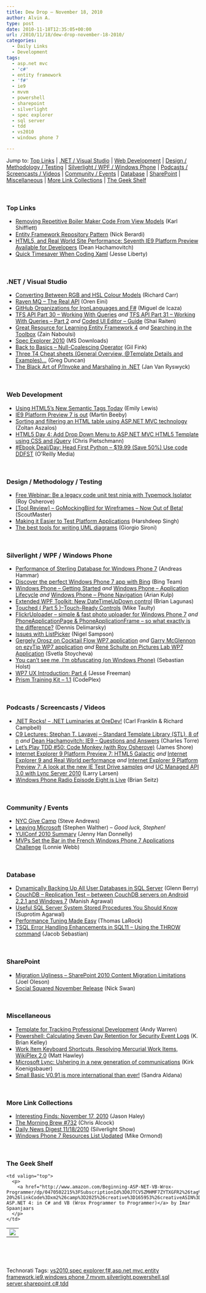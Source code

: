 ```yaml
---
title: Dew Drop – November 18, 2010
author: Alvin A.
type: post
date: 2010-11-18T12:35:05+00:00
url: /2010/11/18/dew-drop-november-18-2010/
categories:
  - Daily Links
  - Development
tags:
  - asp.net mvc
  - 'c#'
  - entity framework
  - 'f#'
  - ie9
  - mvvm
  - powershell
  - sharepoint
  - silverlight
  - spec explorer
  - sql server
  - tdd
  - vs2010
  - windows phone 7

---
```

Jump to: [Top Links][1] | [.NET / Visual Studio][2] | [Web Development][3] | [Design / Methodology / Testing][4] | [Silverlight / WPF / Windows Phone][5] | [Podcasts / Screencasts / Videos][6] | [Community / Events][7] | [Database][8] | [SharePoint][9] | [Miscellaneous][10] | [More Link Collections][11] | [The Geek Shelf][12] 

&#160;

### <a name="top"></a>Top Links

  * [Removing Repetitive Boiler Maker Code From View Models][13] (Karl Shifflett)
  * [Entity Framework Repository Pattern][14] (Nick Berardi)
  * [HTML5, and Real World Site Performance: Seventh IE9 Platform Preview Available for Developers][15] (Dean Hachamovitch)
  * [Quick Timesaver When Coding Xaml][16] (Jesse Liberty)

&#160;

### <a name="dotnet"></a>.NET / Visual Studio

  * [Converting Between RGB and HSL Colour Models][17] (Richard Carr)
  * [Raven MQ – The Real API][18] (Oren Eini)
  * [GitHub Organizations for IronLanguages and F#][19] (Miguel de Icaza)
  * [TFS API Part 30 – Working With Queries][20] _and_ [TFS API Part 31 – Working With Queries – Part 2][21] _and_ [Coded UI Editor – Guide][22] (Shai Raiten)
  * [Great Resource for Learning Entity Framework 4][23] _and_ [Searching in the Toolbox][24] (Zain Naboulsi)
  * [Spec Explorer 2010][25] (MS Downloads)
  * [Back to Basics – Null-Coalescing Operator][26] (Gil Fink)
  * [Three T4 Cheat sheets (General Overview, @Template Details and Examples)…][27] (Greg Duncan)
  * [The Black Art of P/Invoke and Marshaling in .NET][28] (Jan Van Ryswyck)

&#160;

### <a name="web"></a>Web Development

  * [Using HTML5&#8217;s New Semantic Tags Today][29] (Emily Lewis)
  * [IE9 Platform Preview 7 is out][30] (Martin Beeby)
  * [Sorting and filtering an HTML table using ASP.NET MVC technology][31] (Zoltan Aszalos)
  * [HTML5 Day 4: Add Drop Down Menu to ASP.NET MVC HTML5 Template using CSS and jQuery][32] (Chris Pietschmann)
  * [#Ebook Deal/Day: Head First Python &#8211; $19.99 (Save 50%) Use code DDFST][33] (O&#8217;Reilly Media)

&#160;

### <a name="design"></a>Design / Methodology / Testing

  * [Free Webinar: Be a legacy code unit test ninja with Typemock Isolator][34] (Roy Osherove)
  * [[Tool Review] – GoMockingBird for Wireframes – Now Out of Beta!][35] (ScoutMaster)
  * [Making it Easier to Test Platform Applications][36] (Harshdeep Singh)
  * [The best tools for writing UML diagrams][37] (Giorgio Sironi)

&#160;

### <a name="silverlight"></a>Silverlight / WPF / Windows Phone

  * [Performance of Sterling Database for Windows Phone 7][38] (Andreas Hammar)
  * [Discover the perfect Windows Phone 7 app with Bing][39] (Bing Team)
  * <a href="http://www.ariankulp.com/archive/2010/11/05/windows-phone-ndash-getting-started.aspx" target="_blank">Windows Phone &#8211; Getting Started</a>&#160;_and_ <a href="http://www.ariankulp.com/archive/2010/11/13/windows-phone-ndash-application-lifecycle.aspx" target="_blank">Windows Phone &#8211; Application Lifecycle</a>&#160;_and_ <a href="http://www.ariankulp.com/archive/2010/11/15/windows-phone-ndash-phone-navigation.aspx" target="_blank">Windows Phone &#8211; Phone Navigation</a> (Arian Kulp)
  * [Extended WPF Toolkit: New DateTimeUpDown control][40] (Brian Lagunas)
  * [Touched ( Part 5 )–Touch-Ready Controls][41] (Mike Taulty)
  * [FlickrUploader – simple & fast photo uploader for Windows Phone 7][42] _and_ [PhoneApplicationPage & PhoneApplicationFrame &#8211; so what exactly is the difference?][43] (Dennis Delimarsky)
  * [Issues with ListPicker][44] (Nigel Sampson)
  * [Gergely Orosz on Cocktail Flow WP7 application][45] _and_ [Garry McGlennon on ezyTip WP7 application][46] _and_ [René Schulte on Pictures Lab WP7 Application][47] (Svetla Stoycheva)
  * [You can’t see me, I’m obfuscating (on Windows Phone)][48] (Sebastian Holst)
  * [WP7 UX Introduction: Part 4][49] (Jesse Freeman)
  * <a href="http://prismtk.codeplex.com/releases/view/55821" target="_blank">Prism Training Kit &#8211; 1.1</a> (CodePlex)

&#160;

### <a name="podcasts"></a>Podcasts / Screencasts / Videos

  * <a href="http://www.dotnetrocks.com/default.aspx?ShowNum=612" target="_blank">.NET Rocks! &#8211; .NET Luminaries at OreDev!</a> (Carl Franklin & Richard Campbell)
  * [C9 Lectures: Stephan T. Lavavej &#8211; Standard Template Library (STL), 8 of n][50] _and_ [Dean Hachamovitch: IE9 &#8211; Questions and Answers][51] (Charles Torre)
  * [Let&#8217;s Play TDD #50: Code Monkey (with Roy Osherove)][52] (James Shore)
  * [Internet Explorer 9 Platform Preview 7: HTML5 Galactic][53] _and_ [Internet Explorer 9 and Real World performance][54] _and_ [Internet Explorer 9 Platform Preview 7: A look at the new IE Test Drive samples][55] _and_ [UC Managed API 3.0 with Lync Server 2010][56] (Larry Larsen)
  * [Windows Phone Radio Episode Eight is Live][57] (Brian Seitz)

&#160;

### <a name="events"></a>Community / Events

  * [NYC Give Camp][58] (Steve Andrews)
  * [Leaving Microsoft][59] (Stephen Walther) _– Good luck, Stephen!_
  * [YUIConf 2010 Summary][60] (Jenny Han Donnelly)
  * [MVPs Set the Bar in the French Windows Phone 7 Applications Challenge][61] (Lonnie Webb)

&#160;

### <a name="db"></a>Database

  * [Dynamically Backing Up All User Databases in SQL Server][62] (Glenn Berry)
  * [CouchDB &#8211; Replication Test &#8211; between CouchDB servers on Android 2.2.1 and Windows 7][63] (Manish Agrawal)
  * [Useful SQL Server System Stored Procedures You Should Know][64] (Suprotim Agarwal)
  * [Performance Tuning Made Easy][65] (Thomas LaRock)
  * [TSQL Error Handling Enhancements in SQL11 – Using the THROW command][66] (Jacob Sebastian)

&#160;

### <a name="sp"></a>SharePoint

  * [Migration Ugliness &#8211; SharePoint 2010 Content Migration Limitations][67] (Joel Oleson)
  * [Social Squared November Release][68] (Nick Swan)

&#160;

### <a name="misc"></a>Miscellaneous

  * [Template for Tracking Professional Development][69] (Andy Warren)
  * [Powershell: Calculating Seven Day Retention for Security Event Logs][70] (K. Brian Kelley)
  * [Work Item Keyboard Shortcuts, Resolving Mercurial Work Items, WikiPlex 2.0][71] (Matt Hawley)
  * [Microsoft Lync: Ushering in a new generation of communications][72] (Kirk Koenigsbauer)
  * [Small Basic V0.91 is more international than ever!][73] (Sandra Aldana)

&#160;

### <a name="links"></a>More Link Collections

  * [Interesting Finds: November 17, 2010][74] (Jason Haley)
  * [The Morning Brew #732][75] (Chris Alcock)
  * [Daily News Digest 11/18/2010][76] (Silverlight Show)
  * [Windows Phone 7 Resources List Updated][77] (Mike Ormond)

&#160;

### <a name="shelf"></a>The Geek Shelf

<table border="0" cellspacing="0" cellpadding="0">
  <tr>
    <td>
      <img data-recalc-dims="1" decoding="async" src="https://i0.wp.com/ecx.images-amazon.com/images/I/512M%252BxfYoVL._SL160_.jpg?w=660" />
    </td>
    
    <td valign="top">
      <p>
        <a href="http://www.amazon.com/Beginning-ASP-NET-VB-Wrox-Programmer/dp/0470502215%3FSubscriptionId%3D0JTCV5ZMHMF7ZYTXGFR2%26tag%3Dbrdicr-20%26linkCode%3Dxm2%26camp%3D2025%26creative%3D165953%26creativeASIN%3D0470502215">Beginning ASP.NET 4: in C# and VB (Wrox Programmer to Programmer)</a> by Imar Spaanjaars
      </p>
    </td>
  </tr>
</table>

&#160;

<div style="padding-bottom: 0px; margin: 0px; padding-left: 0px; padding-right: 0px; display: inline; float: none; padding-top: 0px" id="scid:C16BAC14-9A3D-4c50-9394-FBFEF7A93539:9324ff40-373f-431f-893f-bd4716b3dd1d" class="wlWriterEditableSmartContent">
  <!--dotnetkickit-->
</div>

&#160;

<div style="padding-bottom: 0px; margin: 0px; padding-left: 0px; padding-right: 0px; display: inline; float: none; padding-top: 0px" id="scid:0767317B-992E-4b12-91E0-4F059A8CECA8:68d258b0-53b6-4fdc-a6b0-47dff0ce4cc8" class="wlWriterEditableSmartContent">
  Technorati Tags: <a href="http://technorati.com/tags/vs2010" rel="tag">vs2010</a>,<a href="http://technorati.com/tags/spec+explorer" rel="tag">spec explorer</a>,<a href="http://technorati.com/tags/f%23" rel="tag">f#</a>,<a href="http://technorati.com/tags/asp.net+mvc" rel="tag">asp.net mvc</a>,<a href="http://technorati.com/tags/entity+framework" rel="tag">entity framework</a>,<a href="http://technorati.com/tags/ie9" rel="tag">ie9</a>,<a href="http://technorati.com/tags/windows+phone+7" rel="tag">windows phone 7</a>,<a href="http://technorati.com/tags/mvvm" rel="tag">mvvm</a>,<a href="http://technorati.com/tags/silverlight" rel="tag">silverlight</a>,<a href="http://technorati.com/tags/powershell" rel="tag">powershell</a>,<a href="http://technorati.com/tags/sql+server" rel="tag">sql server</a>,<a href="http://technorati.com/tags/sharepoint" rel="tag">sharepoint</a>,<a href="http://technorati.com/tags/c%23" rel="tag">c#</a>,<a href="http://technorati.com/tags/tdd" rel="tag">tdd</a>
</div>

 [1]: https://morningdew-bpc6g3a0fgaxdxcu.eastus2-01.azurewebsites.net/#top
 [2]: https://morningdew-bpc6g3a0fgaxdxcu.eastus2-01.azurewebsites.net/#dotnet
 [3]: https://morningdew-bpc6g3a0fgaxdxcu.eastus2-01.azurewebsites.net/#web
 [4]: https://morningdew-bpc6g3a0fgaxdxcu.eastus2-01.azurewebsites.net/#design
 [5]: https://morningdew-bpc6g3a0fgaxdxcu.eastus2-01.azurewebsites.net/#silverlight
 [6]: https://morningdew-bpc6g3a0fgaxdxcu.eastus2-01.azurewebsites.net/#podcasts
 [7]: https://morningdew-bpc6g3a0fgaxdxcu.eastus2-01.azurewebsites.net/#events
 [8]: https://morningdew-bpc6g3a0fgaxdxcu.eastus2-01.azurewebsites.net/#db
 [9]: https://morningdew-bpc6g3a0fgaxdxcu.eastus2-01.azurewebsites.net/#sp
 [10]: https://morningdew-bpc6g3a0fgaxdxcu.eastus2-01.azurewebsites.net/#misc
 [11]: https://morningdew-bpc6g3a0fgaxdxcu.eastus2-01.azurewebsites.net/#links
 [12]: https://morningdew-bpc6g3a0fgaxdxcu.eastus2-01.azurewebsites.net/#shelf
 [13]: http://karlshifflett.wordpress.com/2010/11/17/removing-repetitive-boiler-maker-code-from-view-models/
 [14]: http://feedproxy.google.com/~r/coderjournal/~3/XZE_HDFFARY/
 [15]: http://blogs.msdn.com/b/ie/archive/2010/11/17/html5-and-real-world-site-performance-seventh-ie9-platform-preview-available-for-developers.aspx
 [16]: http://feedproxy.google.com/~r/JesseLiberty-SilverlightGeek/~3/_TKiESUyuF4/
 [17]: http://feedproxy.google.com/~r/BlackwaspLatestAdditions/~3/ZgFjUAkuscw/RGBHSL.aspx
 [18]: http://feedproxy.google.com/~r/AyendeRahien/~3/hN4p0dXCbWs/raven-mq-ndash-the-real-api.aspx
 [19]: http://tirania.org/blog/archive/2010/Nov-17.html
 [20]: http://feedproxy.google.com/~r/ShaiRaiten/~3/8jCkVpzXH-A/tfs-api-part-30-working-with-queries.aspx
 [21]: http://feedproxy.google.com/~r/ShaiRaiten/~3/Bfe6uWuEktY/tfs-api-part-31-working-with-queries-part-2.aspx
 [22]: http://feedproxy.google.com/~r/ShaiRaiten/~3/rMNzMm2WXXg/coded-ui-editor-guide.aspx
 [23]: http://feedproxy.google.com/~r/zainnab/~3/eQiOZjJYpXE/great-resource-for-learning-entity-framework-4.aspx
 [24]: http://feedproxy.google.com/~r/zainnab/~3/GYPRPSnky4A/searching-in-the-toolbox-vstiptool0114.aspx
 [25]: http://feedproxy.google.com/~r/MicrosoftDownloadCenter/~3/l8U9-HagXx4/details.aspx
 [26]: http://feedproxy.google.com/~r/GilFinkBlog/~3/L3aDRiNAj9o/back-to-basics-null-coalescing-operator.aspx
 [27]: http://coolthingoftheday.blogspot.com/2010/11/three-t4-cheat-sheets-general-overview.html
 [28]: http://elegantcode.com/2010/11/17/the-black-art-of-pinvoke-and-marshaling-in-net/
 [29]: http://services.social.microsoft.com/feeds/FeedItem?feedId=36e7d554-fe7f-4770-acb3-ff91a721be92&itemId=22a362c7-694e-4f8e-85db-40d725433639&title=Using+HTML5%27s+New+Semantic+Tags+Today&uri=http%3a%2f%2fmsdn.microsoft.com%2fscriptjunkie%2fgg454786.aspx&k=KO%2fNziEmp0q0JjYJEXiafU5LfJK%2bi2oFE%2bc5e5ZSQUE%3d
 [30]: http://www.thewayithink.co.uk/post/IE9-Platform-Preview-7-is-out.aspx
 [31]: http://www.codeproject.com/KB/aspnet/MvcTableDemo.aspx
 [32]: http://feedproxy.google.com/~r/crpietschmann/~3/YZfRbCV0vlM/post.aspx
 [33]: http://feeds.oreilly.com/~r/oreilly/news/~3/K2EZ70c06iQ/
 [34]: http://feedproxy.google.com/~r/Iserializable/~3/Uavo_apBGmc/free-webinar-be-legacy-code-unit-test-ninja-with-typemock-is.html
 [35]: http://feedproxy.google.com/~r/agilescout/~3/2Yo1bC-_D7c/
 [36]: http://developers.facebook.com/blog/post/429
 [37]: http://feeds.dzone.com/~r/zones/agile/~3/VYuuXun8ZfY/best-tools-writing-uml
 [38]: http://feedproxy.google.com/~r/jayway/posts/~3/T9y39b_nX40/
 [39]: http://www.bing.com/community/Site_Blogs/b/search/archive/2010/11/17/discover-the-perfect-windows-phone-7-app-with-bing.aspx
 [40]: http://elegantcode.com/2010/11/17/extended-wpf-toolkit-new-datetimeupdown-control/
 [41]: http://feedproxy.google.com/~r/mtaulty/~3/uF6d4-mC2Ro/touched-part-5-touch-ready-controls.aspx
 [42]: http://dennisdel.com/?p=540
 [43]: http://feeds.dzone.com/~r/zones/dotnet/~3/ws3G7Nx0jog/phoneapplicationpage
 [44]: http://compiledexperience.com/blog/posts/Issues-with-ListPicker
 [45]: http://feedproxy.google.com/~r/silverlightshow/~3/YR3K8sMA6wQ/Gergely-Orosz-on-Cocktail-Flow-WP7-application.aspx
 [46]: http://feedproxy.google.com/~r/silverlightshow/~3/O-kjmISglwY/Garry-McGlennon-on-ezyTip-WP7-application.aspx
 [47]: http://feedproxy.google.com/~r/silverlightshow/~3/a36BO_NpoqM/Ren-Schulte-on-Pictures-Lab-WP7-Application.aspx
 [48]: http://feedproxy.google.com/~r/PreemptiveSolutionsBlog/~3/y1_83XPuzzc/190
 [49]: http://feeds.oreilly.com/~r/oreilly/news/~3/T4fG2dcVGgY/wp7-ux-introduction-part-4.html
 [50]: http://channel9.msdn.com/Shows/Going+Deep/C9-Lectures-Stephan-T-Lavavej-Standard-Template-Library-STL-8-of-n
 [51]: http://channel9.msdn.com/posts/Dean-Hachamovitch-IE9-Questions-and-Answers
 [52]: http://jamesshore.com/Blog/Lets-Play/Episode-50.html
 [53]: http://channel9.msdn.com/posts/Internet-Explorer-9-Platform-Preview-7-HTML5-Galactic
 [54]: http://channel9.msdn.com/posts/Internet-Explorer-9-and-Real-World-performance
 [55]: http://channel9.msdn.com/posts/Internet-Explorer-9-Platform-Preview-7-A-look-at-the-new-IE-Test-Drive-samples
 [56]: http://channel9.msdn.com/posts/UC-Managed-API-30-with-Lync-Server-2010
 [57]: http://windowsteamblog.com/windows_phone/b/windowsphone/archive/2010/11/17/windows-phone-radio-episode-eight-is-live.aspx
 [58]: http://www.platinumbay.com/blogs/dotneticated/archive/2010/11/17/nyc-give-camp.aspx
 [59]: http://feedproxy.google.com/~r/StephenWalther/~3/A3d_S72j0hA/leaving-microsoft.aspx
 [60]: http://feeds.yuiblog.com/~r/YahooUserInterfaceBlog/~3/xhpK5KFrxGs/
 [61]: http://blogs.msdn.com/b/mvpawardprogram/archive/2010/11/17/mvps-set-the-bar-in-the-french-windows-phone-7-applications-challenge.aspx
 [62]: http://www.sqlservercentral.com/blogs/glennberry/archive/2010/11/16/dynamically-backing-up-all-user-databases-in-sql-server.aspx
 [63]: http://geekswithblogs.net/emanish/archive/2010/11/17/142752.aspx
 [64]: http://feedproxy.google.com/~r/sqlservercurry/blog/~3/J_rh2jBZYaU/useful-sql-server-system-stored.html
 [65]: http://feedproxy.google.com/~r/sqlserverpedia/~3/kwfzBgSciUc/
 [66]: http://feedproxy.google.com/~r/ExploringBeyondRelational/~3/0xlq6x-HlNg/tsql-error-handling-enhancements-in-sql11-using-the-throw-command.aspx
 [67]: http://feedproxy.google.com/~r/JoelsSharepointLand/~3/m3w0Z-1SQnw/ViewPost.aspx
 [68]: http://lightningtools.com/blog/archive/2010/11/17/social-squared-november-release.aspx
 [69]: http://feedproxy.google.com/~r/Sqlandy/~3/ZviWPmp0k1c/
 [70]: http://www.sqlservercentral.com/blogs/brian_kelley/archive/2010/11/17/powershell-calculating-seven-day-retention-for-security-event-logs.aspx
 [71]: http://blogs.msdn.com/b/codeplex/archive/2010/11/17/work-item-keyboard-shortcuts-resolving-mercurial-work-items-wikiplex-2-0.aspx
 [72]: http://blogs.technet.com/b/microsoft_blog/archive/2010/11/17/microsoft-lync-ushering-in-a-new-generation-of-communications.aspx
 [73]: http://blogs.msdn.com/b/smallbasic/archive/2010/11/17/small-basic-v0-91-is-more-international-than-ever.aspx
 [74]: http://jasonhaley.com/blog/post.aspx?id=63a79a6e-a9a0-47d4-8e4c-540cabb81418
 [75]: http://feedproxy.google.com/~r/ReflectivePerspective/~3/D8_1LHWI4ms/
 [76]: http://feedproxy.google.com/~r/silverlightshow/~3/vx66NOIBQyw/Daily-News-Digest-11-18-2010.aspx
 [77]: http://feedproxy.google.com/~r/mikeormond/~3/ww7UMtEdS4w/windows-phone-7-resources-list-updated.aspx